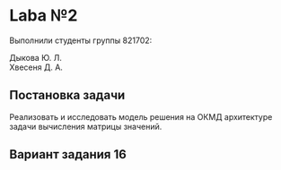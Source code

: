 # Laba №2
Выполнили студенты группы 821702:

Дыкова Ю. Л.\
Хвесеня Д. А.

## Постановка задачи
Реализовать и исследовать модель решения на ОКМД архитектуре задачи
вычисления матрицы значений.

## Вариант задания 16

